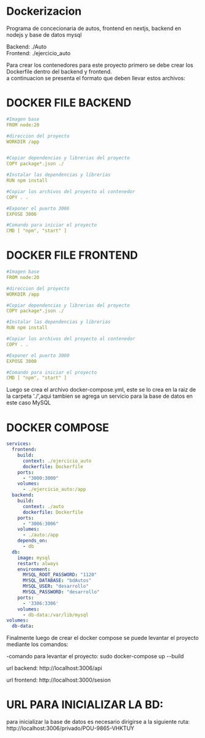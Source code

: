 # Dockerizacion

Programa de concecionaria de autos, frontend en nextjs, backend en nodejs y base de datos mysql

Backend: ./Auto  
Frontend: ./ejercicio_auto

Para crear los contenedores para este proyecto primero se debe crear los Dockerfile dentro del backend y frontend.\
a continuacion se presenta el formato que deben llevar estos archivos:  


# DOCKER FILE BACKEND
```yaml
#Imagen base
FROM node:20

#direccion del proyecto
WORKDIR /app  


#Copiar dependencias y librerias del proyecto
COPY package*.json ./

#Instalar las dependencias y librerias
RUN npm install

#Copiar los archivos del proyecto al contenedor
COPY . . 

#Exponer el puerto 3006 
EXPOSE 3006

#Comando para iniciar el proyecto 
CMD [ "npm", "start" ]
```


# DOCKER FILE FRONTEND
```yaml
#Imagen base
FROM node:20

#direccion del proyecto
WORKDIR /app

#Copiar dependencias y librerias del proyecto
COPY package*.json ./

#Instalar las dependencias y librerias
RUN npm install

#Copiar los archivos del proyecto al contenedor
COPY . . 

#Exponer el puerto 3000
EXPOSE 3000

#Comando para iniciar el proyecto
CMD [ "npm", "start" ]
```

Luego se crea el archivo docker-compose.yml, este se lo crea en la raiz de la carpeta './',aqui tambien se agrega un servicio para la base de datos en este caso MySQL   


# DOCKER COMPOSE

```yaml
services:
  frontend:
    build:
      context: ./ejercicio_auto
      dockerfile: Dockerfile  
    ports:
      - "3000:3000"
    volumes:
      - ./ejercicio_auto:/app
  backend:
    build:
      context: ./auto
      dockerfile: Dockerfile
    ports:
      - "3006:3006"
    volumes:
      - ./auto:/app
    depends_on:
      - db
  db:
    image: mysql
    restart: always
    environment:
      MYSQL_ROOT_PASSWORD: "1120"
      MYSQL_DATABASE: "bdAutos"
      MYSQL_USER: "desarrollo"
      MYSQL_PASSWORD: "desarrollo"
    ports:
      - '3306:3306'
    volumes:
      - db-data:/var/lib/mysql
volumes:
  db-data:
```

  Finalmente luego de crear el docker compose se puede levantar el proyecto mediante los comandos:  
  

-comando para levantar el proyecto: sudo docker-compose up --build  


  url backend: http://localhost:3006/api  
  
  url frontend: http://localhost:3000/sesion  
  

# URL PARA INICIALIZAR LA BD:  

para inicializar la base de datos es necesario dirigirse a la siguiente ruta: http://localhost:3006/privado/POU-9865-VHKTUY			



